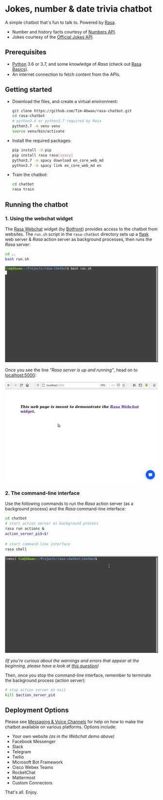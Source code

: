 # Jokes, number & date trivia chatbot

A simple chatbot that's fun to talk to. Powered by [Rasa][1].

- Number and history facts courtesy of [Numbers API][2].
- Jokes courtesy of the [Official Jokes API][3].

## Prerequisites

- [Python][4] 3.6 or 3.7, and some knowledge of *Rasa* (check out [Rasa Basics][5]).
- An internet connection to fetch content from the APIs.

## Getting started

- Download the files, and create a virtual environment:

    ```bash
    git clone https://github.com/Tim-Abwao/rasa-chatbot.git
    cd rasa-chatbot
    # python3.6 or python3.7 required by Rasa
    python3.7 -m venv venv
    source venv/bin/activate
    ```

- Install the required packages:

    ```bash
    pip install -U pip
    pip install rasa rasa[spacy]
    python3.7 -m spacy download en_core_web_md
    python3.7 -m spacy link en_core_web_md en
    ```

- Train the chatbot:

    ```bash
    cd chatbot
    rasa train
    ```

## Running the chatbot

### 1. Using the webchat widget

The [Rasa Webchat][7] widget (by [Botfront][8]) provides access to the chatbot from websites. The `run.sh` script in the `rasa-chatbot` directory sets up a [flask][9] web server & *Rasa* action server as background processes,  then runs the *Rasa* server:

```bash
cd ..
bash run.sh
```

![run script](screencasts/run-script.gif)

Once you see the line *"Rasa server is up and running"*, head on to <localhost:5000>:

![web widget](screencasts/web-chat.gif)

### 2. The command-line interface

Use the following commands to run the *Rasa* action server (as a background process) and the *Rasa* command-line interface:

```bash
cd chatbot
# start action server as background process
rasa run actions &
action_server_pid=$!

# start command-line interface
rasa shell
```

![rasa shell](screencasts/rasa_shell.gif)

*(If you're curious about the warnings and errors that appear at the beginning, please have a look at [this question][6])*

Then, once you stop the command-line interface, remember to terminate the background process (action server):

```bash
# stop action server on exit
kill $action_server_pid
```

## Deployment Options

Please see [Messaging & Voice Channels](https://rasa.com/docs/rasa/user-guide/messaging-and-voice-channels/) for help on how to make the chatbot available on various platforms. Options include:

- Your own website *(as in the Webchat demo above)*
- Facebook Messenger
- Slack
- Telegram
- Twilio
- Microsoft Bot Framework
- Cisco Webex Teams
- RocketChat
- Mattermost
- Custom Connectors

That's all. Enjoy.

[1]: https://rasa.com
[2]: http://numbersapi.com
[3]: https://official-joke-api.appspot.com/random_joke
[4]: https://www.python.org
[5]: https://rasa.com/docs/rasa/user-guide/rasa-tutorial/
[6]: https://stackoverflow.com/questions/60368298/could-not-load-dynamic-library-libnvinfer-so-6
[7]: https://github.com/botfront/rasa-webchat
[8]: https://botfront.io/
[9]: https://flask.palletsprojects.com/en/1.1.x/
